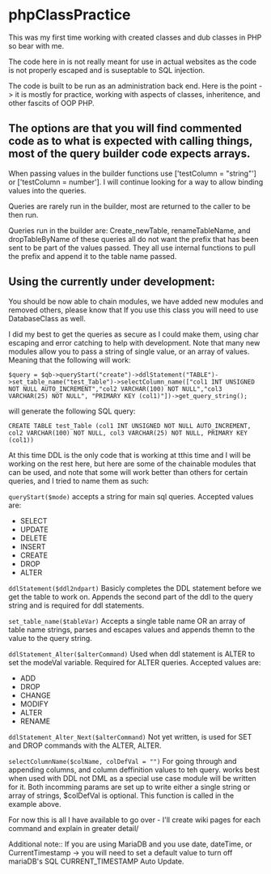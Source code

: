 # phpClassPractice
 
 This was my first time working with created classes and dub classes in PHP so bear with me.
 
 The code here in is not really meant for use in actual websites as the code is not properly escaped and is suseptable to SQL injection.
 
 The code is built to be run as an administration back end. Here is the point -> it is mostly for practice, working with aspects of classes, inheritence, and other fascits of OOP PHP.
 
 ## The options are that you will find commented code as to what is expected with calling things, most of the query builder code expects arrays. 
 
 When passing values in the builder functions use ['testColumn = "string"'] or ['testColumn = number']. I will continue looking for a way to allow binding values into the queries.
 
 Queries are rarely run in the builder, most are returned to the caller to be then run. 
 
 Queries run in the builder are: Create_newTable, renameTableName, and dropTableByName
    of these queries all do not want the prefix that has been sent to be part of the values passed.
    They all use internal functions to pull the prefix and append it to the table name passed.

## Using the currently under development:

 You should be now able to chain modules, we have added new modules and removed others, please know that If you use this class you will need to use DatabaseClass as well.
 
 I did my best to get the queries as secure as I could make them, using char escaping and error catching to help with development. Note that many new modules allow you to pass a string of single value, or an array of values. Meaning that the following will work:
 
 `$query = $qb->queryStart("create")->ddlStatement("TABLE")->set_table_name("test_Table")->selectColumn_name(["col1 INT UNSIGNED NOT NULL AUTO_INCREMENT","col2 VARCHAR(100) NOT NULL","col3 VARCHAR(25) NOT NULL", "PRIMARY KEY (col1)"])->get_query_string();`
 
 will generate the following SQL query:

 `CREATE TABLE test_Table (col1 INT UNSIGNED NOT NULL AUTO_INCREMENT, col2 VARCHAR(100) NOT NULL, col3 VARCHAR(25) NOT NULL, PRIMARY KEY (col1))`
 
 At this time DDL is the only code that is working at tthis time and I will be working on the rest here, but here are some of the chainable modules that can be used, and note that some will work better than others for certain queries, and I tried to name them as such:
 
 `queryStart($mode)` accepts a string for main sql queries. 
 Accepted values are:
  * SELECT
  * UPDATE
  * DELETE
  * INSERT
  * CREATE
  * DROP
  * ALTER

`ddlStatement($ddl2ndpart)` Basicly completes the DDL statement before we get the table to work on.
Appends the second part of the ddl to the query string and is required for ddl statements.

`set_table_name($tableVar)` Accepts a single table name OR an array of table name strings, parses and escapes values and appends themn to the value to the query string.

`ddlStatement_Alter($alterCommand)` Used when ddl statement is ALTER to set the modeVal variable. Required for ALTER queries.
 Accepted values are:
  * ADD
  * DROP
  * CHANGE
  * MODIFY
  * ALTER
  * RENAME

`ddlStatement_Alter_Next($alterCommand)` Not yet written, is used for SET and DROP commands with the ALTER, ALTER.

`selectColumnName($colName, colDefVal = "")` For going through and appending columns, and column deffinition values to teh query. works best when used with DDL not DML as a special use case module will be written for it. Both incomming params are set up to write either a single string or array of strings, $colDefVal is optional. This function is called in the example above.

For now this is all I have available to go over - I'll create wiki pages for each command and explain in greater detail/

Additional note:: If you are using MariaDB and you use date, dateTime, or CurrentTimestamp -> you will need to set a default value to turn off mariaDB's SQL CURRENT_TIMESTAMP Auto Update.
 

